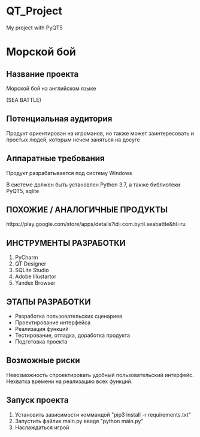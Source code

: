 # QT_Project
My project with PyQT5
<h1>Морской бой</h1>
<h2>Название проекта</h2>
<p>Морской бой на английском языке</p>
<p>(SEA BATTLE)</p>
<h2>Потенциальная аудитория</h2>
<p>Продукт ориентирован на игроманов, но также может заинтересовать и простых людей, которым нечем заняться на досуге</p>
<h2>Аппаратные требования</h2>
<p>Продукт разрабатывается под систему Windows</p>
<p>В системе должен быть установлен Python 3.7, а также библиотеки PyQT5, sqlite</p>
<h2>ПОХОЖИЕ / АНАЛОГИЧНЫЕ ПРОДУКТЫ</h2>
<p>https://play.google.com/store/apps/details?id=com.byril.seabattle&hl=ru</p>
<h2>ИНСТРУМЕНТЫ РАЗРАБОТКИ</h2>
<p><ol>
<li>PyCharm</li>
<li>QT Designer</li>
<li>SQLite Studio</li>
 <li>Adobe Illustartor</li>
<li>Yandex Browser</li>
</ol></p>
<h2>ЭТАПЫ РАЗРАБОТКИ</h2>
<p>
  <ul>
<li>Разработка пользовательских сценариев</li>
<li>Проектирование интерфейса</li>
<li>Реализация функций</li>
<li>Тестирование, отладка, доработка продукта</li>
<li>Подготовка проекта</li>
    </ul>
</p>
<h2>Возможные риски</h2>
<p>
Невозможность спроектировать удобный пользовательский интерфейс.
Нехватка времени на реализацию всех функций.
</p>
<h2>Запуск проекта</h2>
<ol>
<li>Установить зависимости коммандой "pip3 install -r requirements.txt"</li>
<li>Запустить файлик main.py введя "python main.py"</li>
<li>Наслаждаться игрой</li>
</ol>
